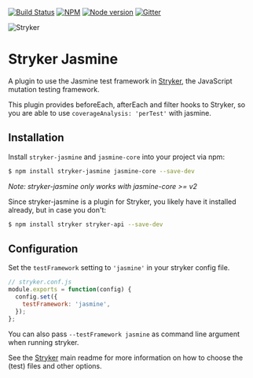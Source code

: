 [![Build Status](https://travis-ci.org/stryker-mutator/stryker.svg?branch=master)](https://travis-ci.org/stryker-mutator/stryker)
[![NPM](https://img.shields.io/npm/dm/stryker-jasmine.svg)](https://www.npmjs.com/package/stryker-jasmine)
[![Node version](https://img.shields.io/node/v/stryker-jasmine.svg)](https://img.shields.io/node/v/stryker-jasmine.svg)
[![Gitter](https://badges.gitter.im/stryker-mutator/stryker.svg)](https://gitter.im/stryker-mutator/stryker?utm_source=badge&utm_medium=badge&utm_campaign=pr-badge)

![Stryker](https://github.com/stryker-mutator/stryker/raw/master/stryker-80x80.png)

# Stryker Jasmine
A plugin to use the Jasmine test framework in [Stryker](http://stryker-mutator.io), the JavaScript mutation testing framework.

This plugin provides beforeEach, afterEach and filter hooks to Stryker, so you are able to use `coverageAnalysis: 'perTest'` with jasmine.

## Installation

Install `stryker-jasmine` and `jasmine-core` into your project via npm:

```bash
$ npm install stryker-jasmine jasmine-core --save-dev
```

*Note: stryker-jasmine only works with jasmine-core >= v2*

Since stryker-jasmine is a plugin for Stryker, you likely have it installed already, but in case you don't:

```bash
$ npm install stryker stryker-api --save-dev
```

## Configuration

Set the `testFramework` setting to `'jasmine'` in your stryker config file.

```javascript
// stryker.conf.js
module.exports = function(config) {
  config.set({
    testFramework: 'jasmine',
  });
};
```

You can also pass `--testFramework jasmine` as command line argument when running stryker.

See the [Stryker](https://github.com/stryker-mutator/stryker) main readme for more information on how to choose the (test) files and other options.
